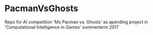 # PacmanVsGhosts
Repo for AI competition 'Ms Pacman vs. Ghosts' as apending project in 'Computational Intelligence in Games' summerterm 2017
